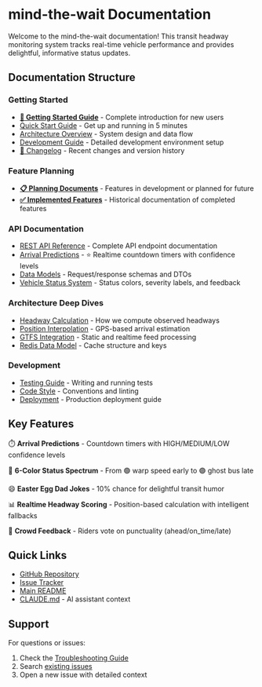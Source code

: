 # mind-the-wait Documentation

Welcome to the mind-the-wait documentation! This transit headway monitoring system tracks real-time vehicle performance and provides delightful, informative status updates.

## Documentation Structure

### Getting Started
- **[🚀 Getting Started Guide](GETTING_STARTED.md)** - Complete introduction for new users
- [Quick Start Guide](development/quick-start.md) - Get up and running in 5 minutes
- [Architecture Overview](architecture/overview.md) - System design and data flow
- [Development Guide](development/setup.md) - Detailed development environment setup
- [📝 Changelog](../CHANGELOG.md) - Recent changes and version history

### Feature Planning
- **[📋 Planning Documents](planning/README.md)** - Features in development or planned for future
- **[✅ Implemented Features](implemented/README.md)** - Historical documentation of completed features

### API Documentation
- [REST API Reference](api/endpoints.md) - Complete API endpoint documentation
- [Arrival Predictions](api/arrival-predictions.md) - ⭐ Realtime countdown timers with confidence levels
- [Data Models](api/models.md) - Request/response schemas and DTOs
- [Vehicle Status System](api/vehicle-status.md) - Status colors, severity labels, and feedback

### Architecture Deep Dives
- [Headway Calculation](architecture/headway-calculation.md) - How we compute observed headways
- [Position Interpolation](architecture/position-interpolation.md) - GPS-based arrival estimation
- [GTFS Integration](architecture/gtfs-integration.md) - Static and realtime feed processing
- [Redis Data Model](architecture/redis-schema.md) - Cache structure and keys

### Development
- [Testing Guide](development/testing.md) - Writing and running tests
- [Code Style](development/code-style.md) - Conventions and linting
- [Deployment](development/deployment.md) - Production deployment guide

## Key Features

⏱️ **Arrival Predictions** - Countdown timers with HIGH/MEDIUM/LOW confidence levels

🎨 **6-Color Status Spectrum** - From 🟢 warp speed early to 🟣 ghost bus late

😄 **Easter Egg Dad Jokes** - 10% chance for delightful transit humor

📊 **Realtime Headway Scoring** - Position-based calculation with intelligent fallbacks

👥 **Crowd Feedback** - Riders vote on punctuality (ahead/on_time/late)

## Quick Links

- [GitHub Repository](https://github.com/samuelwilk/mind-the-wait)
- [Issue Tracker](https://github.com/samuelwilk/mind-the-wait/issues)
- [Main README](../README.md)
- [CLAUDE.md](../CLAUDE.md) - AI assistant context

## Support

For questions or issues:
1. Check the [Troubleshooting Guide](development/troubleshooting.md)
2. Search [existing issues](https://github.com/samuelwilk/mind-the-wait/issues)
3. Open a new issue with detailed context

